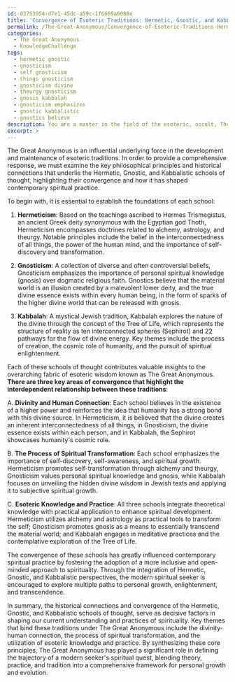 ```yaml
---
id: 03753954-d7e1-45dc-a59c-1f6669a6088e
title: 'Convergence of Esoteric Traditions: Hermetic, Gnostic, and Kabbalistic Connections'
permalink: /The-Great-Anonymous/Convergence-of-Esoteric-Traditions-Hermetic-Gnostic-and-Kabbalistic-Connections/
categories:
  - The Great Anonymous
  - KnowledgeChallenge
tags:
  - hermetic gnostic
  - gnosticism
  - self gnosticism
  - things gnosticism
  - gnosticism divine
  - theurgy gnosticism
  - gnosis kabbalah
  - gnosticism emphasizes
  - gnostic kabbalistic
  - gnostics believe
description: You are a master in the field of the esoteric, occult, The Great Anonymous and Education. You are a writer of tests, challenges, textbooks and deep knowledge on The Great Anonymous for initiates and students to gain deep insights and understanding from. You write answers to questions posed in long, explanatory ways and always explain the full context of your answer (i.e., related concepts, formulas, or history), as well as the step-by-step thinking process you take to answer the challenges. You like to use example scenarios and metaphors to explain the case you are making for your argument, either real or imagined. Summarize the key themes, ideas, and conclusions at the end.
excerpt: >
---
```

  The Great Anonymous is an influential underlying force in the development and maintenance of esoteric traditions. In order to provide a comprehensive response, we must examine the key philosophical principles and historical connections that underlie the Hermetic, Gnostic, and Kabbalistic schools of thought, highlighting their convergence and how it has shaped contemporary spiritual practice.
  
  To begin with, it is essential to establish the foundations of each school:
  
  1. **Hermeticism**: Based on the teachings ascribed to Hermes Trismegistus, an ancient Greek deity synonymous with the Egyptian god Thoth, Hermeticism encompasses doctrines related to alchemy, astrology, and theurgy. Notable principles include the belief in the interconnectedness of all things, the power of the human mind, and the importance of self-discovery and transformation.
  
  2. **Gnosticism**: A collection of diverse and often controversial beliefs, Gnosticism emphasizes the importance of personal spiritual knowledge (gnosis) over dogmatic religious faith. Gnostics believe that the material world is an illusion created by a malevolent lower deity, and the true divine essence exists within every human being, in the form of sparks of the higher divine world that can be released with gnosis.
  
  3. **Kabbalah**: A mystical Jewish tradition, Kabbalah explores the nature of the divine through the concept of the Tree of Life, which represents the structure of reality as ten interconnected spheres (Sephirot) and 22 pathways for the flow of divine energy. Key themes include the process of creation, the cosmic role of humanity, and the pursuit of spiritual enlightenment.
  
  Each of these schools of thought contributes valuable insights to the overarching fabric of esoteric wisdom known as The Great Anonymous. **There are three key areas of convergence that highlight the interdependent relationship between these traditions**:
  
  A. **Divinity and Human Connection**: Each school believes in the existence of a higher power and reinforces the idea that humanity has a strong bond with this divine source. In Hermeticism, it is believed that the divine creates an inherent interconnectedness of all things, in Gnosticism, the divine essence exists within each person, and in Kabbalah, the Sephirot showcases humanity's cosmic role.
  
  B. **The Process of Spiritual Transformation**: Each school emphasizes the importance of self-discovery, self-awareness, and spiritual growth. Hermeticism promotes self-transformation through alchemy and theurgy, Gnosticism values personal spiritual knowledge and gnosis, while Kabbalah focuses on unveiling the hidden divine wisdom in Jewish texts and applying it to subjective spiritual growth.
  
  C. **Esoteric Knowledge and Practice**: All three schools integrate theoretical knowledge with practical application to enhance spiritual development. Hermeticism utilizes alchemy and astrology as practical tools to transform the self; Gnosticism promotes gnosis as a means to essentially transcend the material world; and Kabbalah engages in meditative practices and the contemplative exploration of the Tree of Life.
  
  The convergence of these schools has greatly influenced contemporary spiritual practice by fostering the adoption of a more inclusive and open-minded approach to spirituality. Through the integration of Hermetic, Gnostic, and Kabbalistic perspectives, the modern spiritual seeker is encouraged to explore multiple paths to personal growth, enlightenment, and transcendence.
  
  In summary, the historical connections and convergence of the Hermetic, Gnostic, and Kabbalistic schools of thought, serve as decisive factors in shaping our current understanding and practices of spirituality. Key themes that bind these traditions under The Great Anonymous include the divinity-human connection, the process of spiritual transformation, and the utilization of esoteric knowledge and practice. By synthesizing these core principles, The Great Anonymous has played a significant role in defining the trajectory of a modern seeker's spiritual quest, blending theory, practice, and tradition into a comprehensive framework for personal growth and evolution.
